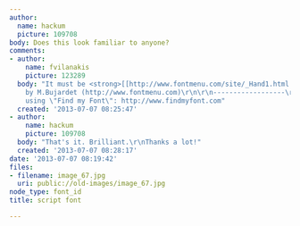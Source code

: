 ```yaml
---
author:
  name: hackum
  picture: 109708
body: Does this look familiar to anyone?
comments:
- author:
    name: fvilanakis
    picture: 123289
  body: "It must be <strong>[[http://www.fontmenu.com/site/_Hand1.html|Mariette]]</strong>
    by M.Bujardet (http://www.fontmenu.com)\r\n\r\n------------------\r\nI found it
    using \"Find my Font\": http://www.findmyfont.com"
  created: '2013-07-07 08:25:47'
- author:
    name: hackum
    picture: 109708
  body: "That's it. Brilliant.\r\nThanks a lot!"
  created: '2013-07-07 08:28:17'
date: '2013-07-07 08:19:42'
files:
- filename: image_67.jpg
  uri: public://old-images/image_67.jpg
node_type: font_id
title: script font

---
```

